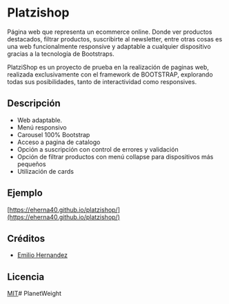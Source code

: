 # Platzishop

Página web que representa un ecommerce online. Donde ver productos destacados, filtrar productos, suscribirte al newsletter, entre otras cosas es una web funcionalmente responsive y adaptable a cualquier dispositivo gracias a la tecnología de Bootstraps.

PlatziShop es un proyecto de prueba en la realización de paginas web, realizada exclusivamente con el framework de BOOTSTRAP, explorando todas sus posibilidades, tanto de interactividad como responsives.

## Descripción

- Web adaptable.
- Menú responsivo
- Carousel 100% Bootstrap
- Acceso a pagina de catalogo
- Opción a suscripción con control de errores y validación
- Opción de filtrar productos con menú collapse para dispositivos más pequeños
- Utilización de cards


## Ejemplo
[https://eherna40.github.io/platzishop/](https://eherna40.github.io/platzishop/)


## Créditos

- [Emilio Hernandez](https://www.linkedin.com/in/emilio-rafael-hernandez-perez-3a8bb540/)

## Licencia

[MIT](https://opensource.org/licenses/MIT)# PlanetWeight